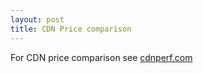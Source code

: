 ```yaml
---
layout: post
title: CDN Price comparison
---
```


For CDN price comparison see [cdnperf.com](https://www.cdnperf.com/tools/cdn-calculator)